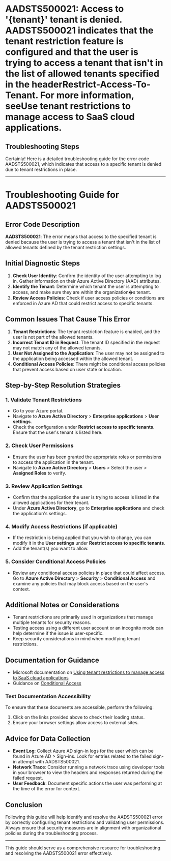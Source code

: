 # AADSTS500021: Access to '{tenant}' tenant is denied. AADSTS500021 indicates that the tenant restriction feature is configured and that the user is trying to access a tenant that isn't in the list of allowed tenants specified in the headerRestrict-Access-To-Tenant. For more information, seeUse tenant restrictions to manage access to SaaS cloud applications.


## Troubleshooting Steps
Certainly! Here is a detailed troubleshooting guide for the error code AADSTS500021, which indicates that access to a specific tenant is denied due to tenant restrictions in place.

---

# Troubleshooting Guide for AADSTS500021

## **Error Code Description**
**AADSTS500021**: The error means that access to the specified tenant is denied because the user is trying to access a tenant that isn't in the list of allowed tenants defined by the tenant restriction settings.

## **Initial Diagnostic Steps**
1. **Check User Identity**: Confirm the identity of the user attempting to log in. Gather information on their Azure Active Directory (AAD) attributes.
2. **Identify the Tenant**: Determine which tenant the user is attempting to access, and make sure they are within the organization�s tenant.
3. **Review Access Policies**: Check if user access policies or conditions are enforced in Azure AD that could restrict access to specific tenants.

## **Common Issues That Cause This Error**
1. **Tenant Restrictions**: The tenant restriction feature is enabled, and the user is not part of the allowed tenants.
2. **Incorrect Tenant ID in Request**: The tenant ID specified in the request may not match any of the allowed tenants.
3. **User Not Assigned to the Application**: The user may not be assigned to the application being accessed within the allowed tenant.
4. **Conditional Access Policies**: There might be conditional access policies that prevent access based on user state or location.

## **Step-by-Step Resolution Strategies**

### 1. **Validate Tenant Restrictions**
   - Go to your Azure portal.
   - Navigate to **Azure Active Directory** > **Enterprise applications** > **User settings**.
   - Check the configuration under **Restrict access to specific tenants**. Ensure that the user's tenant is listed here.

### 2. **Check User Permissions**
   - Ensure the user has been granted the appropriate roles or permissions to access the application in the tenant.
   - Navigate to **Azure Active Directory** > **Users** > Select the user > **Assigned Roles** to verify.

### 3. **Review Application Settings**
   - Confirm that the application the user is trying to access is listed in the allowed applications for their tenant.
   - Under **Azure Active Directory**, go to **Enterprise applications** and check the application's settings.

### 4. **Modify Access Restrictions (if applicable)**
   - If the restriction is being applied that you wish to change, you can modify it in the **User settings** under **Restrict access to specific tenants**.
   - Add the tenant(s) you want to allow.

### 5. **Consider Conditional Access Policies**
   - Review any conditional access policies in place that could affect access. Go to **Azure Active Directory** > **Security** > **Conditional Access** and examine any policies that may block access based on the user's context.

## **Additional Notes or Considerations**
- Tenant restrictions are primarily used in organizations that manage multiple tenants for security reasons.
- Testing access using a different user account or an incognito mode can help determine if the issue is user-specific.
- Keep security considerations in mind when modifying tenant restrictions.

## **Documentation for Guidance**
- Microsoft documentation on [Using tenant restrictions to manage access to SaaS cloud applications](https://learn.microsoft.com/en-us/azure/active-directory/enterprise-users/groups/groups-tenant-restrictions)
- Guidance on [Conditional Access](https://learn.microsoft.com/en-us/azure/active-directory/conditional-access/overview)

### **Test Documentation Accessibility**
To ensure that these documents are accessible, perform the following:
1. Click on the links provided above to check their loading status.
2. Ensure your browser settings allow access to external sites.

## **Advice for Data Collection**
- **Event Log**: Collect Azure AD sign-in logs for the user which can be found in Azure AD > Sign-ins. Look for entries related to the failed sign-in attempt with AADSTS500021.
- **Network Trace**: Consider running a network trace using developer tools in your browser to view the headers and responses returned during the failed request.
- **User Feedback**: Document specific actions the user was performing at the time of the error for context.

## **Conclusion**
Following this guide will help identify and resolve the AADSTS500021 error by correctly configuring tenant restrictions and validating user permissions. Always ensure that security measures are in alignment with organizational policies during the troubleshooting process.

--- 

This guide should serve as a comprehensive resource for troubleshooting and resolving the AADSTS500021 error effectively.